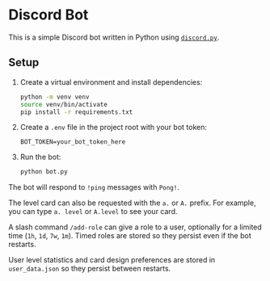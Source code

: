 # Discord Bot

This is a simple Discord bot written in Python using [`discord.py`](https://pypi.org/project/discord.py/).

## Setup

1. Create a virtual environment and install dependencies:

   ```bash
   python -m venv venv
   source venv/bin/activate
   pip install -r requirements.txt
   ```

2. Create a `.env` file in the project root with your bot token:

   ```env
   BOT_TOKEN=your_bot_token_here
   ```

3. Run the bot:

   ```bash
   python bot.py
   ```

The bot will respond to `!ping` messages with `Pong!`.

The level card can also be requested with the `a.` or `A.` prefix. For example,
you can type `a. level` or `A.level` to see your card.

A slash command `/add-role` can give a role to a user, optionally for a
limited time (`1h`, `1d`, `7w`, `1m`). Timed roles are stored so they persist
even if the bot restarts.

User level statistics and card design preferences are stored in
`user_data.json` so they persist between restarts.

